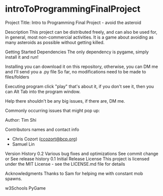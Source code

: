 # introToProgrammingFinalProject

Project Title: Intro to Programming Final Project - avoid the asteroid

Description
This project can be distributed freely, and can also be used for, in general, most non-commercial activities. It is a game about avoiding as many asteroids as possible without getting killed. 


Getting Started
Dependencies
The only dependency is pygame, simply install it and run!

Installing
you can download it on this repository, otherwise, you can DM me and I'll send you a .py file
So far, no modifications need to be made to files/folders

Executing program
click "play"
that's about it, if you don't see it, then you can Alt Tab into the program window. 

Help
there shouldn't be any big issues, if there are, DM me. 

Commonly occurring issues that might pop up:

Author:
Tim Shi

Contributors names and contact info
 - Chris Cozort (ccozort@bcp.org)
 - Samuel Lin
 
Version History
0.2
Various bug fixes and optimizations
See commit change or See release history
0.1
Initial Release
License
This project is licensed under the MIT License - see the LICENSE.md file for details

Acknowledgments
Thanks to Sam for helping me with constant mob spawns. 

w3Schools
PyGame
